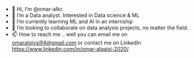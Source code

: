 - 👋 Hi, I’m @omar-alkc
- 👀 I’m a Data analyst. Interested in Data science & ML
- 🌱 I’m currently learning ML and AI in an internship
- 💞️ I’m looking to collaborate on data analysis projects, no matter the field.
- 📫 How to reach me .. well you can email me on omaralqiysi94@gmail.com or contact me on LinkedIn https://www.linkedin.com/in/omar-alqaisi-2020/

<!---
omar-alkc/omar-alkc is a ✨ special ✨ repository because its `README.md` (this file) appears on your GitHub profile.
You can click the Preview link to take a look at your changes.
--->

